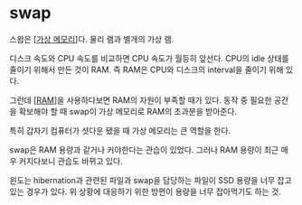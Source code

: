 # swap

스왑은 [[가상 메모리]]다. 물리 램과 별개의 가상 램.  

디스크 속도와 CPU 속도를 비교하면 CPU 속도가 월등히 앞선다. CPU의 idle 상태를 줄이기 위해서 만든 것이 RAM. 즉 RAM은 CPU와 디스크의 interval을 줄이기 위해 있다.  

그런데 [[RAM]]을 사용하다보면 RAM의 자원이 부족할 때가 있다. 동작 중 필요한 공간을 확보해야 할 때 swap이 가상 메모리로 RAM의 초과분을 받아준다.  

특히 갑자기 컴퓨터가 셧다운 됐을 때 가상 메모리는 큰 역할을 한다.  

swap은 RAM 용량과 같거나 커야한다는 관습이 있었다. 그러나 RAM 용량이 최근 매우 커지다보니 관습도 바뀌고 있다.  

윈도는 hibernation과 관련된 파일과 swap을 담당하는 파일이 SSD 용량을 너무 잡고 있는 경우가 있다. 위 상황에 대응하기 위한 방편이 용량을 너무 잡아먹기도 하는 것.  

[//begin]: # "Autogenerated link references for markdown compatibility"
[가상 메모리]: <가상 메모리.md> "가상 메모리"
[RAM]: RAM.md "RAM"
[//end]: # "Autogenerated link references"
